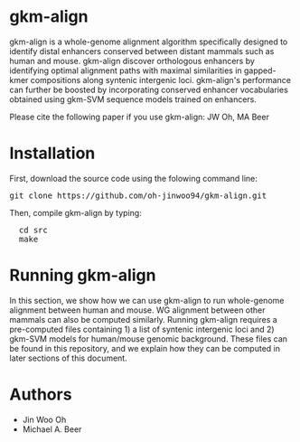# gkm-align
gkm-align is a whole-genome alignment algorithm specifically designed to identify distal enhancers conserved between distant mammals such as human and mouse. gkm-align discover orthologous enhancers by identifying optimal alignment paths with maximal similarities in gapped-kmer compositions along syntenic intergenic loci. gkm-align's performance can further be boosted by incorporating conserved enhancer vocabularies obtained using gkm-SVM sequence models trained on enhancers. 

Please cite the following paper if you use gkm-align:
JW Oh, MA Beer  

# Installation
First, download the source code using the folowing command line:
<pre>
git clone https://github.com/oh-jinwoo94/gkm-align.git
</pre>

Then, compile gkm-align by typing:
<pre>
  cd src
  make
</pre>

# Running gkm-align
In this section, we show how we can use gkm-align to run whole-genome alignment between human and mouse. WG alignment between other mammals can also be computed similarly. Running gkm-align requires a pre-computed files containing 1) a list of syntenic intergenic loci and 2) gkm-SVM models for human/mouse genomic background. These files can be found in this repository, and we explain how they can be computed in later sections of this document. 

# Authors
- Jin Woo Oh 
- Michael A. Beer

